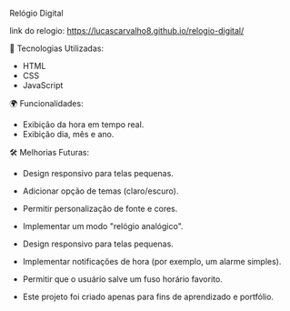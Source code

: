 Relógio Digital

link do relogio: https://lucascarvalho8.github.io/relogio-digital/

🚀 Tecnologias Utilizadas:

- HTML
- CSS
- JavaScript

🌍 Funcionalidades:

- Exibição da hora em tempo real.
- Exibição dia, mês e ano.

🛠 Melhorias Futuras:

- Design responsivo para telas pequenas.
- Adicionar opção de temas (claro/escuro).
- Permitir personalização de fonte e cores.
- Implementar um modo "relógio analógico".
- Design responsivo para telas pequenas.
- Implementar notificações de hora (por exemplo, um alarme simples).
- Permitir que o usuário salve um fuso horário favorito.


- Este projeto foi criado apenas para fins de aprendizado e portfólio.
